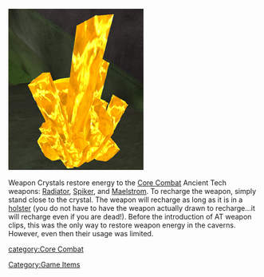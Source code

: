 ![](images/Weapon_crystal.jpg "Weapon_crystal.jpg")

Weapon Crystals restore energy to the [Core
Combat](Core_Combat.md) Ancient Tech weapons:
[Radiator](Radiator.md), [Spiker](Spiker.md), and
[Maelstrom](Maelstrom.md). To recharge the weapon, simply stand
close to the crystal. The weapon will recharge as long as it is in a
[holster](Holster.md) (you do not have to have the weapon
actually drawn to recharge...it will recharge even if you are dead!).
Before the introduction of AT weapon clips, this was the only way to
restore weapon energy in the caverns. However, even then their usage was
limited.

[category:Core Combat](category:Core_Combat.md)

[Category:Game Items](Category:Game_Items.md)

